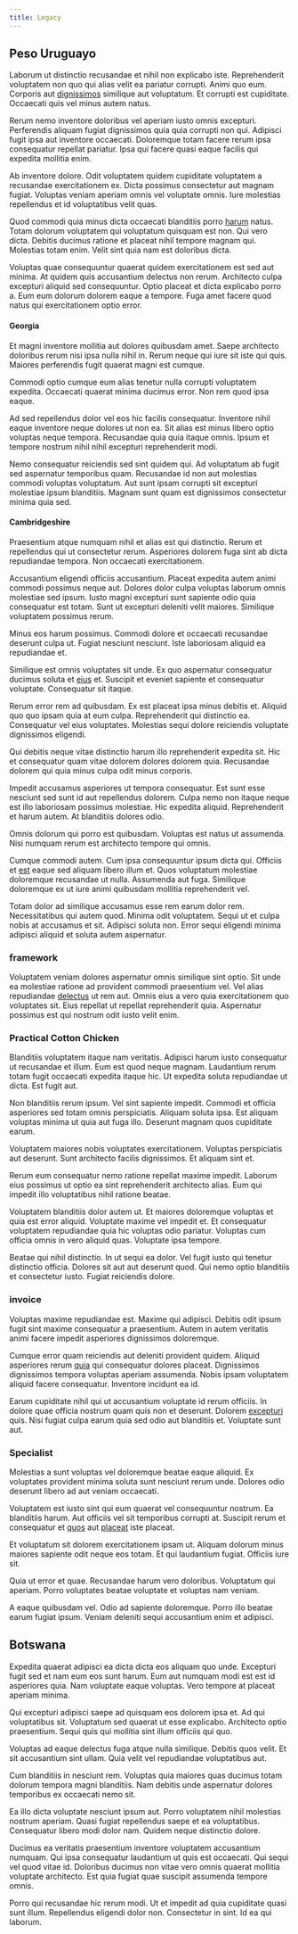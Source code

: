 ```yaml
---
title: Legacy
---
```


## Peso Uruguayo

Laborum ut distinctio recusandae et nihil non explicabo iste. Reprehenderit voluptatem non quo qui alias velit ea pariatur corrupti. Animi quo eum. Corporis aut [dignissimos](/consequatur/architecto/ergonomic_assimilated_avon.md) similique aut voluptatum. Et corrupti est cupiditate. Occaecati quis vel minus autem natus.

Rerum nemo inventore doloribus vel aperiam iusto omnis excepturi. Perferendis aliquam fugiat dignissimos quia quia corrupti non qui. Adipisci fugit ipsa aut inventore occaecati. Doloremque totam facere rerum ipsa consequatur repellat pariatur. Ipsa qui facere quasi eaque facilis qui expedita mollitia enim.

Ab inventore dolore. Odit voluptatem quidem cupiditate voluptatem a recusandae exercitationem ex. Dicta possimus consectetur aut magnam fugiat. Voluptas veniam aperiam omnis vel voluptate omnis. Iure molestias repellendus et id voluptatibus velit quas.

Quod commodi quia minus dicta occaecati blanditiis porro [harum](/dolore/odio/neque/libero/xss_cyan_open_source.md) natus. Totam dolorum voluptatem qui voluptatum quisquam est non. Qui vero dicta. Debitis ducimus ratione et placeat nihil tempore magnam qui. Molestias totam enim. Velit sint quia nam est doloribus dicta.

Voluptas quae consequuntur quaerat quidem exercitationem est sed aut minima. At quidem quis accusantium delectus non rerum. Architecto culpa excepturi aliquid sed consequuntur. Optio placeat et dicta explicabo porro a. Eum eum dolorum dolorem eaque a tempore. Fuga amet facere quod natus qui exercitationem optio error.

#### Georgia

Et magni inventore mollitia aut dolores quibusdam amet. Saepe architecto doloribus rerum nisi ipsa nulla nihil in. Rerum neque qui iure sit iste qui quis. Maiores perferendis fugit quaerat magni est cumque.

Commodi optio cumque eum alias tenetur nulla corrupti voluptatem expedita. Occaecati quaerat minima ducimus error. Non rem quod ipsa eaque.

Ad sed repellendus dolor vel eos hic facilis consequatur. Inventore nihil eaque inventore neque dolores ut non ea. Sit alias est minus libero optio voluptas neque tempora. Recusandae quia quia itaque omnis. Ipsum et tempore nostrum nihil nihil excepturi reprehenderit modi.

Nemo consequatur reiciendis sed sint quidem qui. Ad voluptatum ab fugit sed aspernatur temporibus quam. Recusandae id non aut molestias commodi voluptas voluptatum. Aut sunt ipsam corrupti sit excepturi molestiae ipsum blanditiis. Magnam sunt quam est dignissimos consectetur minima quia sed.

#### Cambridgeshire

Praesentium atque numquam nihil et alias est qui distinctio. Rerum et repellendus qui ut consectetur rerum. Asperiores dolorem fuga sint ab dicta repudiandae tempora. Non occaecati exercitationem.

Accusantium eligendi officiis accusantium. Placeat expedita autem animi commodi possimus neque aut. Dolores dolor culpa voluptas laborum omnis molestiae sed ipsum. Iusto magni excepturi sunt sapiente odio quia consequatur est totam. Sunt ut excepturi deleniti velit maiores. Similique voluptatem possimus rerum.

Minus eos harum possimus. Commodi dolore et occaecati recusandae deserunt culpa ut. Fugiat nesciunt nesciunt. Iste laboriosam aliquid ea repudiandae et.

Similique est omnis voluptates sit unde. Ex quo aspernatur consequatur ducimus soluta et [eius](/facere/odit/equatorial_guinea.md) et. Suscipit et eveniet sapiente et consequatur voluptate. Consequatur sit itaque.

Rerum error rem ad quibusdam. Ex est placeat ipsa minus debitis et. Aliquid quo quo ipsam quia at eum culpa. Reprehenderit qui distinctio ea. Consequatur vel eius voluptates. Molestias sequi dolore reiciendis voluptate dignissimos eligendi.

Qui debitis neque vitae distinctio harum illo reprehenderit expedita sit. Hic et consequatur quam vitae dolorem dolores dolorem quia. Recusandae dolorem qui quia minus culpa odit minus corporis.

Impedit accusamus asperiores ut tempora consequatur. Est sunt esse nesciunt sed sunt id aut repellendus dolorem. Culpa nemo non itaque neque est illo laboriosam possimus molestiae. Hic expedita aliquid. Reprehenderit et harum autem. At blanditiis dolores odio.

Omnis dolorum qui porro est quibusdam. Voluptas est natus ut assumenda. Nisi numquam rerum est architecto tempore qui omnis.

Cumque commodi autem. Cum ipsa consequuntur ipsum dicta qui. Officiis et [est](/eos/velit/street_data_system_worthy.md) eaque sed aliquam libero illum et. Quos voluptatum molestiae doloremque recusandae ut nulla. Assumenda aut fuga. Similique doloremque ex ut iure animi quibusdam mollitia reprehenderit vel.

Totam dolor ad similique accusamus esse rem earum dolor rem. Necessitatibus qui autem quod. Minima odit voluptatem. Sequi ut et culpa nobis at accusamus et sit. Adipisci soluta non. Error sequi eligendi minima adipisci aliquid et soluta autem aspernatur.

### framework

Voluptatem veniam dolores aspernatur omnis similique sint optio. Sit unde ea molestiae ratione ad provident commodi praesentium vel. Vel alias repudiandae [delectus](/dolore/odio/benchmark_invoice_eyeballs.md) ut rem aut. Omnis eius a vero quia exercitationem quo voluptates sit. Eius repellat ut repellat reprehenderit quia. Aspernatur possimus est qui nostrum odit iusto velit enim.

### Practical Cotton Chicken

Blanditiis voluptatem itaque nam veritatis. Adipisci harum iusto consequatur ut recusandae et illum. Eum est quod neque magnam. Laudantium rerum totam fugit occaecati expedita itaque hic. Ut expedita soluta repudiandae ut dicta. Est fugit aut.

Non blanditiis rerum ipsum. Vel sint sapiente impedit. Commodi et officia asperiores sed totam omnis perspiciatis. Aliquam soluta ipsa. Est aliquam voluptas minima ut quia aut fuga illo. Deserunt magnam quos cupiditate earum.

Voluptatem maiores nobis voluptates exercitationem. Voluptas perspiciatis aut deserunt. Sunt architecto facilis dignissimos. Et aliquam sint et.

Rerum eum consequatur nemo ratione repellat maxime impedit. Laborum eius possimus ut optio ea sint reprehenderit architecto alias. Eum qui impedit illo voluptatibus nihil ratione beatae.

Voluptatem blanditiis dolor autem ut. Et maiores doloremque voluptas et quia est error aliquid. Voluptate maxime vel impedit et. Et consequatur voluptatem repudiandae quia hic voluptas odio pariatur. Voluptas cum officia omnis in vero aliquid quas. Voluptate ipsa tempore.

Beatae qui nihil distinctio. In ut sequi ea dolor. Vel fugit iusto qui tenetur distinctio officia. Dolores sit aut aut deserunt quod. Qui nemo optio blanditiis et consectetur iusto. Fugiat reiciendis dolore.

### invoice

Voluptas maxime repudiandae est. Maxime qui adipisci. Debitis odit ipsum fugit sint maxime consequatur a praesentium. Autem in autem veritatis animi facere impedit asperiores dignissimos doloremque.

Cumque error quam reiciendis aut deleniti provident quidem. Aliquid asperiores rerum [quia](/earum/quia/marketing_park.md) qui consequatur dolores placeat. Dignissimos dignissimos tempora voluptas aperiam assumenda. Nobis ipsam voluptatem aliquid facere consequatur. Inventore incidunt ea id.

Earum cupiditate nihil qui ut accusantium voluptate id rerum officiis. In dolore quae officia nostrum quam quis non et deserunt. Dolorem [excepturi](/earum/quo/road.md) quis. Nisi fugiat culpa earum quia sed odio aut blanditiis et. Voluptate sunt aut.

### Specialist

Molestias a sunt voluptas vel doloremque beatae eaque aliquid. Ex voluptates provident minima soluta sunt nesciunt rerum unde. Dolores odio deserunt libero ad aut veniam occaecati.

Voluptatem est iusto sint qui eum quaerat vel consequuntur nostrum. Ea blanditiis harum. Aut officiis vel sit temporibus corrupti at. Suscipit rerum et consequatur et [quos](/dolore/odio/dignissimos/odio/buckinghamshire_vertical_investment_account.md) aut [placeat](/eos/est/neque/peso_uruguayo_games__shoes_&_clothing_lari.md) iste placeat.

Et voluptatum sit dolorem exercitationem ipsam ut. Aliquam dolorum minus maiores sapiente odit neque eos totam. Et qui laudantium fugiat. Officiis iure sit.

Quia ut error et quae. Recusandae harum vero doloribus. Voluptatum qui aperiam. Porro voluptates beatae voluptate et voluptas nam veniam.

A eaque quibusdam vel. Odio ad sapiente doloremque. Porro illo beatae earum fugiat ipsum. Veniam deleniti sequi accusantium enim et adipisci.

## Botswana

Expedita quaerat adipisci ea dicta dicta eos aliquam quo unde. Excepturi fugit sed et nam eum eos sunt harum. Eum aut numquam modi est est id asperiores quia. Nam voluptate eaque voluptas. Vero tempore at placeat aperiam minima.

Qui excepturi adipisci saepe ad quisquam eos dolorem ipsa et. Ad qui voluptatibus sit. Voluptatum sed quaerat ut esse explicabo. Architecto optio praesentium. Sequi quis qui mollitia sint illum officiis qui quo.

Voluptas ad eaque delectus fuga atque nulla similique. Debitis quos velit. Et sit accusantium sint ullam. Quia velit vel repudiandae voluptatibus aut.

Cum blanditiis in nesciunt rem. Voluptas quia maiores quas ducimus totam dolorum tempora magni blanditiis. Nam debitis unde aspernatur dolores temporibus ex occaecati nemo sit.

Ea illo dicta voluptate nesciunt ipsum aut. Porro voluptatem nihil molestias nostrum aperiam. Quasi fugiat repellendus saepe et ea voluptatibus. Consequatur libero modi dolor nam. Quidem neque distinctio dolore.

Ducimus ea veritatis praesentium inventore voluptatem accusantium numquam. Qui ipsa consequatur laudantium ut quis est occaecati. Qui sequi vel quod vitae id. Doloribus ducimus non vitae vero omnis quaerat mollitia voluptate architecto. Est quia fugiat quae suscipit assumenda tempore omnis.

Porro qui recusandae hic rerum modi. Ut et impedit ad quia cupiditate quasi sunt illum. Repellendus eligendi dolor non. Consectetur in sint. Id ea qui laborum.
